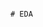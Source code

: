                                                                                                                                  # EDA 
 

